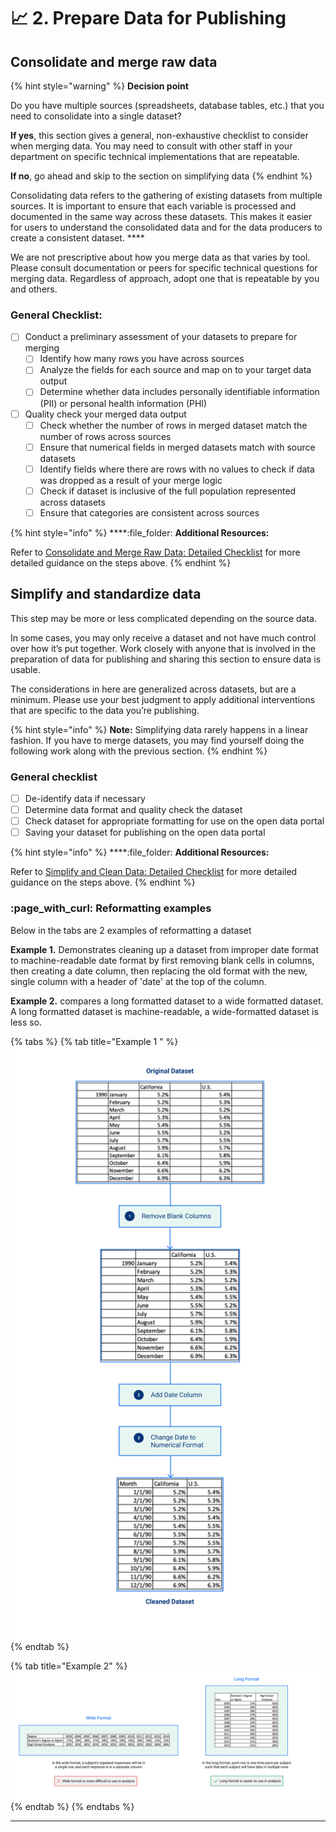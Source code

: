 # 📈 2. Prepare Data for Publishing

## Consolidate and merge raw data&#x20;

{% hint style="warning" %}
**Decision point**

Do you have multiple sources (spreadsheets, database tables, etc.) that you need to consolidate into a single dataset?&#x20;

**If yes**, this section gives a general, non-exhaustive checklist to consider when merging data. You may need to consult with other staff in your department on specific technical implementations that are repeatable.&#x20;

**If no**, go ahead and skip to the section on simplifying data
{% endhint %}

Consolidating data refers to the gathering of existing datasets from multiple sources. It is important to ensure that each variable is processed and documented in the same way across these datasets. This makes it easier for users to understand the consolidated data and for the data producers to create a consistent dataset. ****&#x20;

We are not prescriptive about how you merge data as that varies by tool. Please consult documentation or peers for specific technical questions for merging data. Regardless of approach, adopt one that is repeatable by you and others.

### General Checklist:&#x20;

* [ ] Conduct a preliminary assessment of your datasets to prepare for merging&#x20;
  * [ ] Identify how many rows you have across sources&#x20;
  * [ ] Analyze the fields for each source and map on to your target data output&#x20;
  * [ ] Determine whether data includes personally identifiable information (PII) or personal health information (PHI)
* [ ] Quality check your merged data output&#x20;
  * [ ] Check whether the number of rows in merged dataset match the number of rows across sources&#x20;
  * [ ] Ensure that numerical fields in merged datasets match with source datasets
  * [ ] Identify fields where there are rows with no values to check if data was dropped as a result of your merge logic&#x20;
  * [ ] Check if dataset is inclusive of the full population represented across datasets
  * [ ] Ensure that categories are consistent across sources

{% hint style="info" %}
****:file\_folder: **Additional Resources:**&#x20;

Refer to [Consolidate and Merge Raw Data: Detailed Checklist](reference-and-additional-documents/consolidate-and-merge-raw-data-detailed-checklist.md) for more detailed guidance on the steps above.
{% endhint %}

## Simplify and standardize data &#x20;

This step may be more or less complicated depending on the source data.

In some cases, you may only receive a dataset and not have much control over how it’s put together. Work closely with anyone that is involved in the preparation of data for publishing and sharing this section to ensure data is usable.

The considerations in here are generalized across datasets, but are a minimum. Please use your best judgment to apply additional interventions that are specific to the data you’re publishing.

{% hint style="info" %}
**Note:** Simplifying data rarely happens in a linear fashion. If you have to merge datasets, you may find yourself doing the following work along with the previous section.
{% endhint %}

### **General checklist**

* [ ] De-identify data if necessary
* [ ] Determine data format and quality check the dataset
* [ ] Check dataset for appropriate formatting for use on the open data portal
* [ ] Saving your dataset for publishing on the open data portal

{% hint style="info" %}
****:file\_folder: **Additional Resources:**&#x20;

Refer to [Simplify and Clean Data: Detailed Checklist](reference-and-additional-documents/simplify-and-clean-data.md) for more detailed guidance on the steps above.
{% endhint %}

### :page\_with\_curl: Reformatting examples

Below in the tabs are 2 examples of reformatting a dataset

**Example 1.** Demonstrates cleaning up a dataset from improper date format to machine-readable date format by first removing blank cells in columns, then creating a date column, then replacing the old format with the new, single column with a header of 'date' at the top of the column.

**Example 2.** compares a long formatted dataset to a wide formatted dataset. A long formatted dataset is machine-readable, a wide-formatted dataset is less so.

{% tabs %}
{% tab title="Example 1 " %}
![](.gitbook/assets/5.png)
{% endtab %}

{% tab title="Example 2" %}
![](.gitbook/assets/6.png)
{% endtab %}
{% endtabs %}

****
